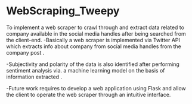 # WebScraping_Tweepy
To implement a web scraper to crawl through and extract data related to company available in the social media handles after being searched from the client-end.
-Basically  a web scraper is implemented via Twitter API which extracts info about company from social media handles from the company post .

-Subjectivity and polarity of the data is also identified after performing sentiment analysis via. a machine learning model on the basis of information extracted .

-Future work requires to develop a web application using Flask  and allow the client to operate the web scraper through an intuitive interface. 
